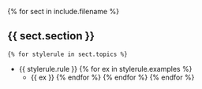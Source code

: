 {% for sect in include.filename %}
## {{ sect.section }}
    {% for stylerule in sect.topics %}
* {{ stylerule.rule }}
        {% for ex in stylerule.examples %}
    * {{ ex }}
        {% endfor %}
    {% endfor %}
{% endfor %}